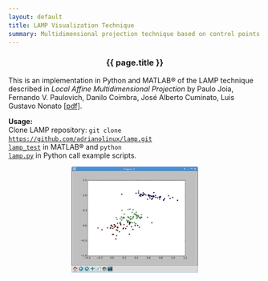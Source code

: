 ```yaml
---
layout: default
title: LAMP Visualization Technique
summary: Multidimensional projection technique based on control points.
---
```


<h3 style="text-align: center;">{{ page.title }}</h3>

This is an implementation in Python and MATLAB&reg; of the LAMP technique described in
<i>Local Affine Multidimensional Projection</i> by Paulo Joia, Fernando V.
Paulovich, Danilo Coimbra, José Alberto Cuminato, Luis Gustavo Nonato
<a href="http://www.lcad.icmc.usp.br/~nonato/pubs/lamp.pdf" target="_blank">[pdf]</a>.

<b>Usage:</b><br>
Clone LAMP repository: <code>git clone <a href="https://github.com/adrianolinux/lamp.git" target="_blank">https://github.com/adrianolinux/lamp.git</a></code><br>
<code><a href="https://github.com/adrianolinux/lamp/blob/master/lamp_test.m" target="_blank">lamp_test</a></code> in MATLAB&reg; and <code>python <a href="https://github.com/adrianolinux/lamp/blob/master/lamp.py" target="_blank">lamp.py</a></code> in Python call example scripts.

<div style="text-align: center"><img src="/img/lamp-python.png" width="50%"></div>
